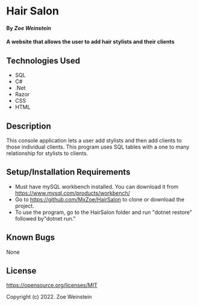 # Hair Salon

#### By _**Zoe Weinstein**_

#### A website that allows the user to add hair stylists and their clients

## Technologies Used

* SQL
* C#
* .Net
* Razor
* CSS
* HTML

## Description

This console application lets a user add stylists and then add clients to those individual clients. This program uses SQL tables with a one to many relationship for stylists to clients.
## Setup/Installation Requirements

* Must have mySQL workbench installed. You can download it from https://www.mysql.com/products/workbench/
* Go to https://github.com/MxZoe/HairSalon to clone or download the project. 
* To use the program, go to the HairSalon folder and run "dotnet restore" followed by"dotnet run."
## Known Bugs
  None

## License

https://opensource.org/licenses/MIT

Copyright (c) 2022. Zoe Weinstein